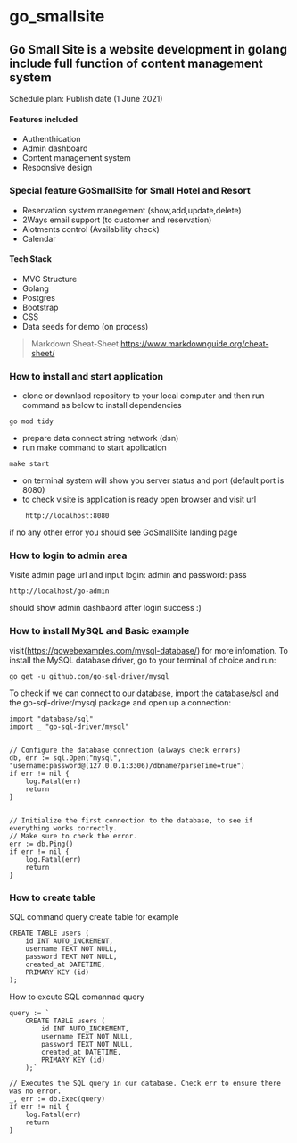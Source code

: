 # go_smallsite
## Go Small Site is a website development in golang include full function of content management system 
Schedule plan: Publish date (1 June 2021)

#### Features included 
- Authenthication 
- Admin dashboard
- Content management system
- Responsive design 

### Special feature GoSmallSite for Small Hotel and Resort
- Reservation system manegement (show,add,update,delete)
- 2Ways email support (to customer and reservation)
- Alotments control (Availability check)
- Calendar

#### Tech Stack
- MVC Structure
- Golang 
- Postgres
- Bootstrap
- CSS
- Data seeds for demo (on process)


> Markdown Sheat-Sheet
> https://www.markdownguide.org/cheat-sheet/

### How to install and start application
- clone or downlaod repository to your local computer and then run command as below to install dependencies
```
go mod tidy
```
- prepare data connect string network (dsn)
- run make command to start application
```
make start
```
- on terminal system will show you server status and port (default port is 8080)
- to check visite is application is ready open browser and visit url
```
    http://localhost:8080
```
if no any other error you should see GoSmallSite landing page

### How to login to admin area
Visite admin page url and input login: admin and password: pass 
```
http://localhost/go-admin
```
should show admin dashbaord after login success :)

 

### How to install MySQL and Basic example
visit(https://gowebexamples.com/mysql-database/) for more infomation.
To install the MySQL database driver, go to your terminal of choice and run:
```
go get -u github.com/go-sql-driver/mysql
```

To check if we can connect to our database, import the database/sql and the go-sql-driver/mysql package and open up a connection:
```
import "database/sql"
import _ "go-sql-driver/mysql"


// Configure the database connection (always check errors)
db, err := sql.Open("mysql", "username:password@(127.0.0.1:3306)/dbname?parseTime=true")
if err != nil {
    log.Fatal(err)
    return
}


// Initialize the first connection to the database, to see if everything works correctly.
// Make sure to check the error.
err := db.Ping()
if err != nil {
    log.Fatal(err)
    return
}

```

### How to create table

SQL command query create table for example 
```
CREATE TABLE users (
    id INT AUTO_INCREMENT,
    username TEXT NOT NULL,
    password TEXT NOT NULL,
    created_at DATETIME,
    PRIMARY KEY (id)
);
```

How to excute SQL comannad query
```
query := `
    CREATE TABLE users (
        id INT AUTO_INCREMENT,
        username TEXT NOT NULL,
        password TEXT NOT NULL,
        created_at DATETIME,
        PRIMARY KEY (id)
    );`

// Executes the SQL query in our database. Check err to ensure there was no error.
_, err := db.Exec(query)
if err != nil {
    log.Fatal(err)
    return
}
```


